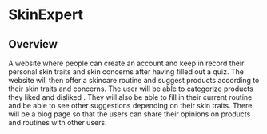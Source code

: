 # SkinExpert

## Overview

 A website where people can create an account and keep in record their  personal skin traits and skin concerns after having filled out a quiz. The website will then offer a skincare routine and suggest products according to their skin traits and concerns. The user will be able to categorize products they liked and disliked . They will also be able to fill in their current routine and be able to see other suggestions depending on their skin traits. There will be a blog page so that the users  can share their opinions on products and routines with other users.

